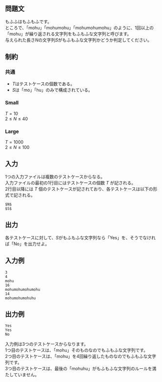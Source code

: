 ## 問題文
もふふはもふもふです。  
ところで、「mohu」「mohumohu」「mohumohumohu」のように、1回以上の「mohu」が繰り返される文字列をもふもふな文字列と呼びます。  
与えられた長さ$N$の文字列$S$がもふもふな文字列かどうか判定してください。  

## 制約
### 共通
- $T$はテストケースの個数である。  
- $S$は「mo」「hu」のみで構成されている。  
### Small
$T = 10$  
$2 \leq N \leq 40$  

### Large
$T = 1000$  
$2 \leq N \leq 100$  

## 入力
1つの入力ファイルは複数のテストケースからなる。  
入力ファイルの最初の1行目にはテストケースの個数 $T$ が記される。  
2行目以降には $T$ 個のテストケースが記されており、各テストケースは以下の形式で記される。  
```
$N$
$S$
```

## 出力
各テストケースに対して、$S$がもふもふな文字列なら「Yes」を、そうでなければ「No」を出力せよ。  

## 入力例
```
3
4
mohu
16
mohumohumohumohu
14
mohumohumohuhu
```

## 出力例
```
Yes
Yes
No
```
入力例は3つのテストケースからなります。  
1つ目のテストケースは、「mohu」そのものなのでもふもふな文字列です。  
2つ目のテストケースは、「mohu」を4回繰り返したものなのでもふもふな文字列です。  
3つ目のテストケースは、最後の「mohuhu」がもふもふな文字列のルールを満たしていません。  
